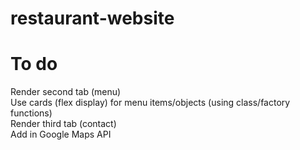 # restaurant-website

# To do
Render second tab (menu)  
Use cards (flex display) for menu items/objects (using class/factory functions)  
Render third tab (contact)  
Add in Google Maps API  